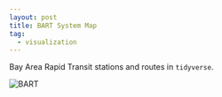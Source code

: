 ```yaml
---
layout: post
title: BART System Map
tag:
  - visualization
---
```


Bay Area Rapid Transit stations and routes in `tidyverse`.

![BART](https://shawenyao.github.io/BART/output/BART.svg)

<object type="image/svg+xml" data="https://shawenyao.github.io/BART/output/BART.svg" style="width:100%;height:100%;"></object>
